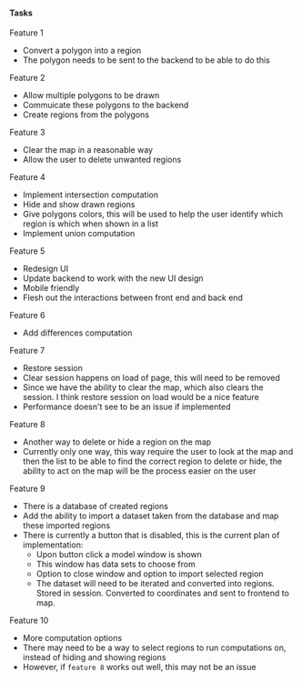 #### Tasks
Feature 1
  * Convert a polygon into a region
  * The polygon needs to be sent to the backend to be able to do this

Feature 2
  * Allow multiple polygons to be drawn
  * Commuicate these polygons to the backend
  * Create regions from the polygons

Feature 3
  * Clear the map in a reasonable way
  * Allow the user to delete unwanted regions

Feature 4 
  * Implement intersection computation
  * Hide and show drawn regions
  * Give polygons colors, this will be used to help the user identify which region is which when shown in a list
  * Implement union computation

Feature 5
  * Redesign UI
  * Update backend to work with the new UI design
  * Mobile friendly
  * Flesh out the interactions between front end and back end
  
Feature 6
  * Add differences computation
  
Feature 7
  * Restore session
  * Clear session happens on load of page, this will need to be removed
  * Since we have the ability to clear the map, which also clears the session. I think restore session on load would be a nice feature
  * Performance doesn't see to be an issue if implemented

Feature 8
  * Another way to delete or hide a region on the map
  * Currently only one way, this way require the user to look at the map and then the list to be able to find the correct region to delete or hide, the ability to act on the map will be the process easier on the user

Feature 9
  * There is a database of created regions
  * Add the ability to import a dataset taken from the database and map these imported regions
  * There is currently a button that is disabled, this is the current plan of implementation:
    * Upon button click a model window is shown
    * This window has data sets to choose from
    * Option to close window and option to import selected region
    * The dataset will need to be iterated and converted into regions. Stored in session. Converted to coordinates and sent to frontend to map.

Feature 10
  * More computation options
  * There may need to be a way to select regions to run computations on, instead of hiding and showing regions
  * However, if `feature 8` works out well, this may not be an issue
